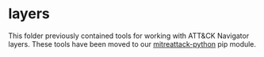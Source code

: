 # layers

This folder previously contained tools for working with ATT&CK Navigator layers. These tools have been moved to our [mitreattack-python](https://github.com/mitre-attack/mitreattack-python/0) pip module.